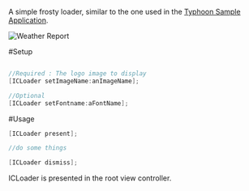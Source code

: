 A simple frosty loader, similar to the one used in the <a href="https://github.com/typhoon-framework/Typhoon-Swift-Example">Typhoon Sample Application</a>.

![Weather Report](http://www.typhoonframework.org/images/portfolio/PocketForecast3.gif)

#Setup

```Objective-C

//Required : The logo image to display
[ICLoader setImageName:anImageName]; 

//Optional
[ICLoader setFontname:aFontName];
```

#Usage

```Objective-C
[ICLoader present];

//do some things

[ICLoader dismiss];
```

ICLoader is presented in the root view controller. 
